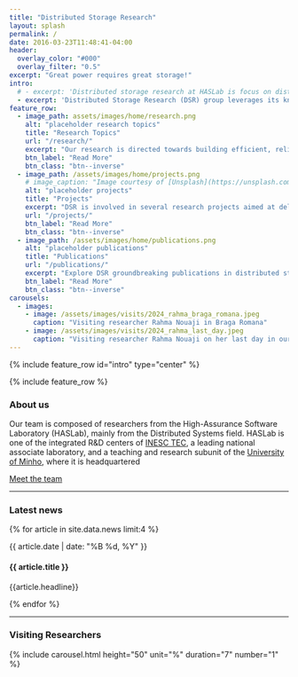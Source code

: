 ```yaml
---
title: "Distributed Storage Research"
layout: splash
permalink: /
date: 2016-03-23T11:48:41-04:00
header:
  overlay_color: "#000"
  overlay_filter: "0.5"
excerpt: "Great power requires great storage!"
intro:
  # - excerpt: 'Distributed storage research at HASLab is focus on distributed storage systems, vital for fields like cloud computing, high-performance computing, internet-of-things, databases, and artificial inteligence. Our research aims to create efficient, scalable, resilient, and secure solutions to handle the exponential growth of digital data and diverse application needs.'
  - excerpt: 'Distributed Storage Research (DSR) group leverages its knowledge of storage, operating, and distributed systems to empower cloud computing, high-performance computing, and AI ecosystems. Our research aims to create efficient, scalable, resilient, and secure storage solutions to handle the rapid growth of digital information and the diverse requirements of various applications and infrastructures.'
feature_row:
  - image_path: assets/images/home/research.png
    alt: "placeholder research topics"
    title: "Research Topics"
    url: "/research/"
    excerpt: "Our research is directed towards building efficient, reliable, and secure storage systems."
    btn_label: "Read More"
    btn_class: "btn--inverse"
  - image_path: /assets/images/home/projects.png
    # image_caption: "Image courtesy of [Unsplash](https://unsplash.com/)"
    alt: "placeholder projects"
    title: "Projects"
    excerpt: "DSR is involved in several research projects aimed at delivering novel storage solutions."
    url: "/projects/"
    btn_label: "Read More"
    btn_class: "btn--inverse"
  - image_path: /assets/images/home/publications.png
    alt: "placeholder publications"
    title: "Publications"
    url: "/publications/"
    excerpt: "Explore DSR groundbreaking publications in distributed storage research."
    btn_label: "Read More"
    btn_class: "btn--inverse"
carousels:
  - images:
    - image: /assets/images/visits/2024_rahma_braga_romana.jpeg
      caption: "Visiting researcher Rahma Nouaji in Braga Romana"
    - image: /assets/images/visits/2024_rahma_last_day.jpeg
      caption: "Visiting researcher Rahma Nouaji on her last day in our lab"
---
```


{% include feature_row id="intro" type="center" %}

{% include feature_row %}


<h3>About us</h3>

Our team is composed of researchers from the High-Assurance Software Laboratory (HASLab), mainly from the Distributed Systems field. HASLab is one of the integrated R&D centers of [INESC TEC](https://www.inesctec.pt/en), a leading national associate laboratory, and a teaching and research subunit of the [University of Minho](https://www.uminho.pt/EN), where it is headquartered

<a href="/people/" class="btn btn--inverse">Meet the team</a>


<hr>

<h3>Latest news</h3>

{% for article in site.data.news limit:4 %}

  <time datetime="{{ article.date }}" class="catalogue-time">{{ article.date | date: "%B %d, %Y" }}</time>
  <h4 class="catalogue-title">{{ article.title }}</h4>
  <div class="catalogue-line"></div>
  <p>{{article.headline}}</p>
{% endfor %}

<hr>
<h3>Visiting Researchers</h3>

{% include carousel.html height="50" unit="%" duration="7" number="1" %}

<!--
https://mdbootstrap.com/img/Photos/Slides/img%20(9).jpg
https://mdbootstrap.com/img/Photos/Slides/img%20(68).jpg
https://mdbootstrap.com/img/Photos/Slides/img%20(6).jpg
-->


<!-- <hr> -->

<!-- Research at HASLab is anchored on a rigorous approach to three areas of Computer Science: Software Engineering, Distributed Systems and Cryptography and Information Security. The laboratory's contributions to these areas range from fundamental research on formal methods and algorithms to applied research on tools and middleware that address real-world demands stemming from long-term collaborations with industry. -->

<!--**We are looking for PhD students, Postdocs, and Master students to join the team** [(more info)]({{ site.url }}{{ site.baseurl }}/vacancies) **!** -->

<!--We are grateful for funding from-->

<!-- <figure class="fourth">
  <img src="{{ site.url }}{{ site.baseurl }}/images/logopic/inesctec_logo.jpg" style="width: 230px">
  <img src="{{ site.url }}{{ site.baseurl }}/images/logopic/uminho_logo.png" style="width: 180px">
</figure> -->
